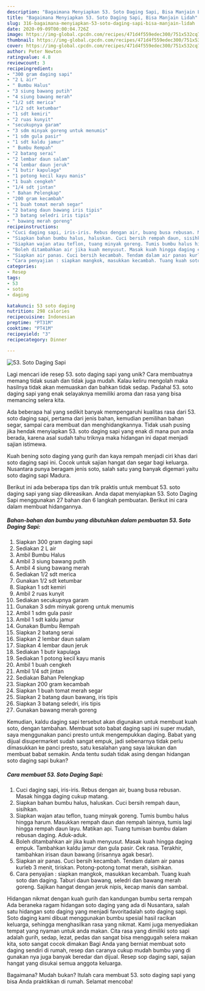 ```yaml
---
description: "Bagaimana Menyiapkan 53. Soto Daging Sapi, Bisa Manjain Lidah"
title: "Bagaimana Menyiapkan 53. Soto Daging Sapi, Bisa Manjain Lidah"
slug: 316-bagaimana-menyiapkan-53-soto-daging-sapi-bisa-manjain-lidah
date: 2020-09-09T00:00:04.726Z
image: https://img-global.cpcdn.com/recipes/471d4f559edec300/751x532cq70/53-soto-daging-sapi-foto-resep-utama.jpg
thumbnail: https://img-global.cpcdn.com/recipes/471d4f559edec300/751x532cq70/53-soto-daging-sapi-foto-resep-utama.jpg
cover: https://img-global.cpcdn.com/recipes/471d4f559edec300/751x532cq70/53-soto-daging-sapi-foto-resep-utama.jpg
author: Peter Newton
ratingvalue: 4.8
reviewcount: 3
recipeingredient:
- "300 gram daging sapi"
- "2 L air"
- " Bumbu Halus"
- "3 siung bawang putih"
- "4 siung bawang merah"
- "1/2 sdt merica"
- "1/2 sdt ketumbar"
- "1 sdt kemiri"
- "2 ruas kunyit"
- "secukupnya garam"
- "3 sdm minyak goreng untuk menumis"
- "1 sdm gula pasir"
- "1 sdt kaldu jamur"
- " Bumbu Rempah"
- "2 batang serai"
- "2 lembar daun salam"
- "4 lembar daun jeruk"
- "1 butir kapulaga"
- "1 potong kecil kayu manis"
- "1 buah cengkeh"
- "1/4 sdt jintan"
- " Bahan Pelengkap"
- "200 gram kecambah"
- "1 buah tomat merah segar"
- "2 batang daun bawang iris tipis"
- "3 batang seledri iris tipis"
- " bawang merah goreng"
recipeinstructions:
- "Cuci daging sapi, iris-iris. Rebus dengan air, buang busa rebusan. Masak hingga daging cukup matang."
- "Siapkan bahan bumbu halus, haluskan. Cuci bersih rempah daun, sisihkan."
- "Siapkan wajan atau teflon, tuang minyak goreng. Tumis bumbu halus hingga harum. Masukkan rempah daun dan rempah lainnya, tumis lagi hingga rempah daun layu. Matikan api. Tuang tumisan bumbu dalam rebusan daging. Aduk-aduk."
- "Boleh ditambahkan air jika kuah menyusut. Masak kuah hingga daging empuk. Tambahkan kaldu jamur dan gula pasir. Cek rasa. Terakhir, tambahkan irisan daun bawang (irisannya agak besar)."
- "Siapkan air panas. Cuci bersih kecambah. Tendam dalam air panas kurleb 3 menit, tiriskan. Potong-potong tomat merah, sisihkan."
- "Cara penyajian : siapkan mangkok, masukkan kecambah. Tuang kuah soto dan daging. Taburi daun bawang, seledri dan bawang merah goreng. Sajikan hangat dengan jeruk nipis, kecap manis dan sambal."
categories:
- Resep
tags:
- 53
- soto
- daging

katakunci: 53 soto daging 
nutrition: 298 calories
recipecuisine: Indonesian
preptime: "PT31M"
cooktime: "PT41M"
recipeyield: "3"
recipecategory: Dinner

---
```



![53. Soto Daging Sapi](https://img-global.cpcdn.com/recipes/471d4f559edec300/751x532cq70/53-soto-daging-sapi-foto-resep-utama.jpg)

Lagi mencari ide resep 53. soto daging sapi yang unik? Cara membuatnya memang tidak susah dan tidak juga mudah. Kalau keliru mengolah maka hasilnya tidak akan memuaskan dan bahkan tidak sedap. Padahal 53. soto daging sapi yang enak selayaknya memiliki aroma dan rasa yang bisa memancing selera kita.

Ada beberapa hal yang sedikit banyak mempengaruhi kualitas rasa dari 53. soto daging sapi, pertama dari jenis bahan, kemudian pemilihan bahan segar, sampai cara membuat dan menghidangkannya. Tidak usah pusing jika hendak menyiapkan 53. soto daging sapi yang enak di mana pun anda berada, karena asal sudah tahu triknya maka hidangan ini dapat menjadi sajian istimewa.

Kuah bening soto daging yang gurih dan kaya rempah menjadi ciri khas dari soto daging sapi ini. Cocok untuk sajian hangat dan segar bagi keluarga. Nusantara punya beragam jenis soto, salah satu yang banyak digemari yaitu soto daging sapi Madura.


Berikut ini ada beberapa tips dan trik praktis untuk membuat 53. soto daging sapi yang siap dikreasikan. Anda dapat menyiapkan 53. Soto Daging Sapi menggunakan 27 bahan dan 6 langkah pembuatan. Berikut ini cara dalam membuat hidangannya.

<!--inarticleads1-->

##### Bahan-bahan dan bumbu yang dibutuhkan dalam pembuatan 53. Soto Daging Sapi:

1. Siapkan 300 gram daging sapi
1. Sediakan 2 L air
1. Ambil  Bumbu Halus
1. Ambil 3 siung bawang putih
1. Ambil 4 siung bawang merah
1. Sediakan 1/2 sdt merica
1. Gunakan 1/2 sdt ketumbar
1. Siapkan 1 sdt kemiri
1. Ambil 2 ruas kunyit
1. Sediakan secukupnya garam
1. Gunakan 3 sdm minyak goreng untuk menumis
1. Ambil 1 sdm gula pasir
1. Ambil 1 sdt kaldu jamur
1. Gunakan  Bumbu Rempah
1. Siapkan 2 batang serai
1. Siapkan 2 lembar daun salam
1. Siapkan 4 lembar daun jeruk
1. Sediakan 1 butir kapulaga
1. Sediakan 1 potong kecil kayu manis
1. Ambil 1 buah cengkeh
1. Ambil 1/4 sdt jintan
1. Sediakan  Bahan Pelengkap
1. Siapkan 200 gram kecambah
1. Siapkan 1 buah tomat merah segar
1. Siapkan 2 batang daun bawang, iris tipis
1. Siapkan 3 batang seledri, iris tipis
1. Gunakan  bawang merah goreng


Kemudian, kaldu daging sapi tersebut akan digunakan untuk membuat kuah soto, dengan tambahan. Membuat soto babat daging sapi ini super mudah, saya menggunakan panci presto untuk mengempukkan daging. Babat yang dijual disupermarket sudah sangat empuk, jadi sebenarnya tidak perlu dimasukkan ke panci presto, satu kesalahan yang saya lakukan dan membuat babat semakin. Anda tentu sudah tidak asing dengan hidangan soto daging sapi bukan? 

<!--inarticleads2-->

##### Cara membuat 53. Soto Daging Sapi:

1. Cuci daging sapi, iris-iris. Rebus dengan air, buang busa rebusan. Masak hingga daging cukup matang.
1. Siapkan bahan bumbu halus, haluskan. Cuci bersih rempah daun, sisihkan.
1. Siapkan wajan atau teflon, tuang minyak goreng. Tumis bumbu halus hingga harum. Masukkan rempah daun dan rempah lainnya, tumis lagi hingga rempah daun layu. Matikan api. Tuang tumisan bumbu dalam rebusan daging. Aduk-aduk.
1. Boleh ditambahkan air jika kuah menyusut. Masak kuah hingga daging empuk. Tambahkan kaldu jamur dan gula pasir. Cek rasa. Terakhir, tambahkan irisan daun bawang (irisannya agak besar).
1. Siapkan air panas. Cuci bersih kecambah. Tendam dalam air panas kurleb 3 menit, tiriskan. Potong-potong tomat merah, sisihkan.
1. Cara penyajian : siapkan mangkok, masukkan kecambah. Tuang kuah soto dan daging. Taburi daun bawang, seledri dan bawang merah goreng. Sajikan hangat dengan jeruk nipis, kecap manis dan sambal.


Hidangan nikmat dengan kuah gurih dan kandungan bumbu serta rempah Ada beraneka ragam hidangan soto daging yang ada di Nusantara, salah satu hidangan soto daging yang menjadi favoritadalah soto daging sapi. Soto daging kami dibuat menggunakan bumbu spesial hasil racikan keluarga, sehingga menghasilkan rasa yang nikmat. Kami juga menyediakan tempat yang nyaman untuk anda makan. Cita rasa yang dimiliki soto sapi adalah gurih, sedap, lezat, pedas dan sangat bisa menggugah selera makan kita, soto sangat cocok dimakan Bagi Anda yang berniat membuat soto daging sendiri di rumah, resep dan caranya cukup mudah bumbu yang di gunakan nya juga banyak beredar dan dijual. Resep sop daging sapi, sajian hangat yang disukai semua anggota keluarga. 

Bagaimana? Mudah bukan? Itulah cara membuat 53. soto daging sapi yang bisa Anda praktikkan di rumah. Selamat mencoba!
